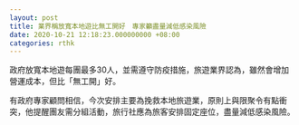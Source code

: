 ```yaml
---
layout: post
title: 業界稱放寬本地遊比無工開好　專家籲盡量減低感染風險
date: 2020-10-21 12:18:23.000000000 +08:00
categories: rthk
---
```


政府放寬本地遊每團最多30人，並需遵守防疫措施，旅遊業界認為，雖然會增加營運成本，但比「無工開」好。

有政府專家顧問相信，今次安排主要為挽救本地旅遊業，原則上與限聚令有點衝突，他提醒團友需分組活動，旅行社應為旅客安排固定座位，盡量減低感染風險。
